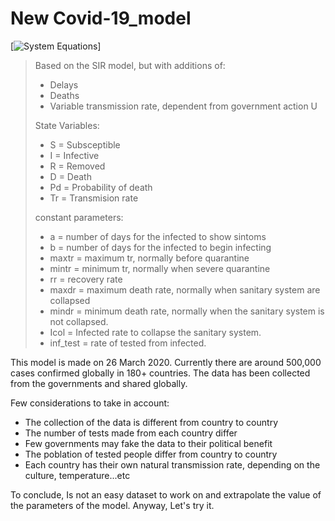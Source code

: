 # New Covid-19_model

[![System Equations](https://github.com/rosasalberto/Covid-19_model/blob/master/images/equations.PNG)]

> Based on the SIR model, but with additions of:
>  
>  - Delays
>  - Deaths 
>  - Variable transmission rate, dependent from government action U
> 
> State Variables:
> 
>  - S = Subsceptible
>  - I = Infective
>  - R = Removed
>  - D = Death
>  - Pd = Probability of death
>  - Tr = Transmision rate
> 
> constant parameters:
>    
>
>  - a = number of days for the infected to show sintoms
>  - b = number of days for the infected to begin infecting
>  - maxtr = maximum tr, normally before quarantine
>  - mintr = minimum tr, normally when severe quarantine
>  - rr = recovery rate
>  - maxdr = maximum death rate, normally when sanitary system are collapsed
>  - mindr = minimum death rate, normally when the sanitary system is not collapsed.
>  - Icol = Infected rate to collapse the sanitary system.
>  - inf_test = rate of tested from infected.


This model is made on 26 March 2020.
Currently there are around 500,000 cases confirmed globally in 180+ countries.
The data has been collected from the governments and shared globally. 

Few considerations to take in account:
- The collection of the data is different from country to country
- The number of tests made from each country differ
- Few governments may fake the data to their political benefit
- The poblation of tested people differ from country to country
- Each country has their own natural transmission rate, depending on the culture, temperature...etc

To conclude, Is not an easy dataset to work on and extrapolate the value of the parameters of the model.
Anyway, Let's try it.

